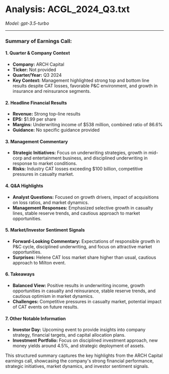 # Analysis: ACGL_2024_Q3.txt

*Model: gpt-3.5-turbo*

---

### Summary of Earnings Call:

#### 1. **Quarter & Company Context**
   - **Company:** ARCH Capital
   - **Ticker:** Not provided
   - **Quarter/Year:** Q3 2024
   - **Key Context:** Management highlighted strong top and bottom line results despite CAT losses, favorable P&C environment, and growth in insurance and reinsurance segments.

#### 2. **Headline Financial Results**
   - **Revenue:** Strong top-line results
   - **EPS:** $1.99 per share
   - **Margins:** Underwriting income of $538 million, combined ratio of 86.6%
   - **Guidance:** No specific guidance provided

#### 3. **Management Commentary**
   - **Strategic Initiatives:** Focus on underwriting strategies, growth in mid-corp and entertainment business, and disciplined underwriting in response to market conditions.
   - **Risks:** Industry CAT losses exceeding $100 billion, competitive pressures in casualty market.

#### 4. **Q&A Highlights**
   - **Analyst Questions:** Focused on growth drivers, impact of acquisitions on loss ratios, and market dynamics.
   - **Management Responses:** Emphasized selective growth in casualty lines, stable reserve trends, and cautious approach to market opportunities.

#### 5. **Market/Investor Sentiment Signals**
   - **Forward-Looking Commentary:** Expectations of responsible growth in P&C cycle, disciplined underwriting, and focus on attractive market opportunities.
   - **Surprises:** Helene CAT loss market share higher than usual, cautious approach to Milton event.

#### 6. **Takeaways**
   - **Balanced View:** Positive results in underwriting income, growth opportunities in casualty and reinsurance, stable reserve trends, and cautious optimism in market dynamics.
   - **Challenges:** Competitive pressures in casualty market, potential impact of CAT events on future results.

#### 7. **Other Notable Information**
   - **Investor Day:** Upcoming event to provide insights into company strategy, financial targets, and capital allocation plans.
   - **Investment Portfolio:** Focus on disciplined investment approach, new money yields around 4.5%, and strategic deployment of assets.

This structured summary captures the key highlights from the ARCH Capital earnings call, showcasing the company's strong financial performance, strategic initiatives, market dynamics, and investor sentiment signals.